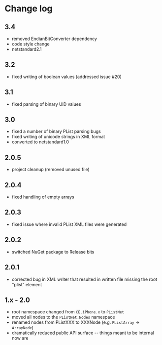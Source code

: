 ﻿# Change log

## 3.4
 - removed EndianBitConverter dependency
 - code style change
 - netstandard2.1

## 3.2
 - fixed writing of boolean values (addressed issue #20)

## 3.1
 - fixed parsing of binary UID values

## 3.0
 - fixed a number of binary PList parsing bugs
 - fixed writing of unicode strings in XML format
 - converted to netstandard1.0

## 2.0.5
 - project cleanup (removed unused file)

## 2.0.4
 - fixed handling of empty arrays

## 2.0.3
 - fixed issue where invalid PList XML files were generated

## 2.0.2
 - switched NuGet package to Release bits

## 2.0.1
 - corrected bug in XML writer that resulted in written file missing the root "plist" element

## 1.x - 2.0
 - root namespace changed from `CE.iPhone.x` to `PListNet`
 - moved all nodes to the `PListNet.Nodes` namespace
 - renamed nodes from PListXXX to XXXNode (e.g. `PListArray` => `ArrayNode`)
 - dramatically reduced public API surface -- things meant to be internal now are

